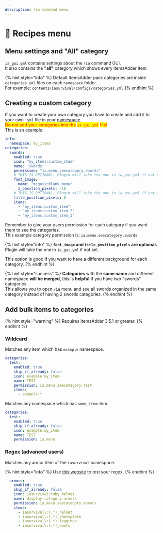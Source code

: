 ```yaml
---
description: /ia command menu
---
```


# 📃 Recipes menu

## Menu settings and "All" category

`ia_gui.yml` contains settings about the `/ia` command GUI.\
It also contains the **"all"** category which shows every ItemsAdder item.

{% hint style="info" %}
Default ItemsAdder pack categories are inside `categories.yml` files on each `namespace` folder.\
For example: `contents/iasurvival/configs/categories.yml`
{% endhint %}

## Creating a custom category

If you want to create your own category you have to create and add it to your own `.yml` file in your [namespace](broken-reference).\
<mark style="color:red;">Do not add your categories into the</mark> <mark style="color:red;"></mark><mark style="color:red;">`ia_gui.yml`</mark> <mark style="color:red;"></mark><mark style="color:red;">file!</mark>\
This is an example:

```yaml
info:
  namespace: my_items
categories:
  swords:
    enabled: true
    icon: "my_items:custom_item"
    name: 'Swords'
    permission: "ia.menu.seecategory.swords"
    # THIS IS OPTIONAL. Plugin will take the one in ia_gui.yml if not set.
    font_image:
      name: "mcguis:blank_menu"
      x_position_pixels: -16
    # THIS IS OPTIONAL. Plugin will take the one in ia_gui.yml if not set.
    title_position_pixels: 0
    items:
      - "my_items:custom_item"
      - "my_items:custom_item_2"
      - "my_items:custom_item_3"
```

Remember to give your users permission for each category if you want them to see the categories.\
This example category permission is: `ia.menu.seecategory.swords`

{% hint style="info" %}
**`font_image` and `title_position_pixels` are optional.**\
Plugin will take the one in `ia_gui.yml` if not set.

This option is good if you want to have a different background for each category.
{% endhint %}

{% hint style="success" %}
**Categories** with the **same name** and different namespace **will be merged**, this is **helpful** if you have two "swords" categories.\
This allows you to open **`/ia`** menu and see all swords organized in the same category instead of having 2 swords categories.
{% endhint %}

## Add bulk items to categories

{% hint style="warning" %}
Requires ItemsAdder 3.5.1 or greater.
{% endhint %}

### Wildcard

Matches any item which has `example` namespace.

```yml
categories:
  test:
    enabled: true
    skip_if_already: false
    icon: example:my_item
    name: TEST
    permission: ia.menu.seecategory.test
    items:
      - example:*
```

Matches any namespace which has `some_item` item.

```yml
categories:
  test:
    enabled: true
    skip_if_already: false
    icon: example:my_item
    name: TEST
    permission: ia.menu
```

### Regex (advanced users)

Matches any armor item of the `iasurvival` namespace.

{% hint style="info" %}
Use [this website](https://regex101.com/) to test your regex.
{% endhint %}

```yml
  armors:
    enabled: true
    skip_if_already: false
    icon: iasurvival:ruby_helmet
    name: display-category-armors
    permission: ia.menu.seecategory.armors
    items:
      - iasurvival\:(.*)_helmet
      - iasurvival\:(.*)_chestplate
      - iasurvival\:(.*)_leggings
      - iasurvival\:(.*)_boots
```

